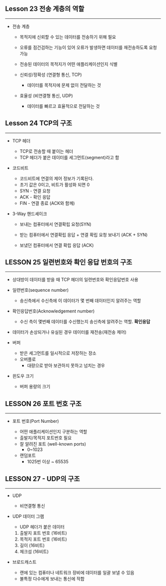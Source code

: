 ## Lesson 23 전송 계층의 역할

---

- 전송 계층
  - 목적지에 신뢰할 수 있는 데이터를 전송하기 위해 필요
  - 오류를 점건검하는 기능이 있어 오류가 발생하면 데이터를 재전송하도록 요청 가능
  - 전송된 데이터의 목적지가 어떤 애플리케이션인지 식별
  - 신뢰성/정확성 (연결형 통신, TCP)
    - 데이터를 목적지에 문제 없이 전달하는 것

  - 효율성 (비연결형 통신, UDP)
    - 데이터를 빠르고 효율적으로 전달하는 것
  




## Lesson 24 TCP의 구조

---

- TCP 헤더
  - TCP로 전송할 때 붙이는 헤더
  - TCP 헤더가 붙은 데이터를 세그먼트(segment)라고 함

- 코드비트

  - 코드비트에 연결의 제어 정보가 기록된다.
  - 초기 값은 0이고, 비트가 활성화 되면 0
  - SYN - 연결 요청
  - ACK - 확인 응답
  - FIN - 연결 종료 (ACK와 함께)

- 3-Way 핸드셰이크

  - 보내는 컴퓨터에서 연결확립 요청(SYN)

  - 받는 컴퓨터에서 연결확립 응답 + 연결 확립 요청 보내기 (ACK + SYN)

  - 보냈던 컴퓨터에서 연결 확립 응답 (ACK)

    


## LESSON 25 일련번호와 확인 응답 번호의 구조

---

- 상대방이 데이터를 받을 때 TCP 헤더의 일련번호와 확인응답번호 사용

- 일련번호(sequence number)
  - 송신측에서 수신측에 이 데이터가 몇 번째 데이터인지 알려주는 역할
- 확인응답번호(Acknowledgement number)
  - 수신 측이 몇번째 데이터를 수신했는지 송신측에 알려주는 역할. **확인응답**



- 데이터가 손상되거나 유실된 경우 데이터를 재전송(재전송 제어)
- 버퍼
  - 받은 세그먼트를 일시적으로 저장하는 장소
  - 오버플로
    - 대량으로 받아 보관하지 못하고 넘치는 경우
- 윈도우 크기
  - 버퍼 용량의 크기



## LESSON 26 포트 번호 구조

---

- 포트 번호(Port Number)

  - 어떤 애플리케이션인지 구분하는 역할
  - 출발지/목적지 포트번호 필요
  - 잘 알려진 포트 (well-known ports)
    - 0~1023
  - 랜덤포트
    - 1025번 이상  ~ 65535



## LESSON 27 - UDP의 구조

---

- UDP

  - 비연결형 통신

- UDP 데이터 그램

  - UDP 헤더가 붙은 데이터

  1. 출발지 포트 번호 (16비트)
  2. 목적지 포트 번호 (16비트)
  3. 길이 (16비트)
  4. 체크섬 (16비트)

- 브로드캐스트

  - 랜에 있는 컴퓨터나 네트워크 장비에 데이터를 일괄 보낼 수 있음
  - 불특정 다수에게 보내는 통신에 적합
